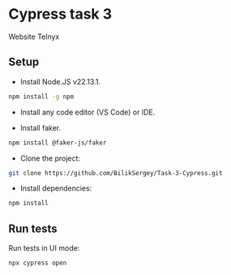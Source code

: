 # Cypress task 3

Website Telnyx

## Setup

- Install Node.JS v22.13.1.

```bash
npm install -g npm
```

- Install any code editor (VS Code) or IDE.

- Install faker.

```bash
npm install @faker-js/faker
```

- Clone the project:

```bash
git clone https://github.com/BilikSergey/Task-3-Cypress.git
```

- Install dependencies:

```bash
npm install
```

## Run tests

Run tests in UI mode:

```bash
npx cypress open
```
